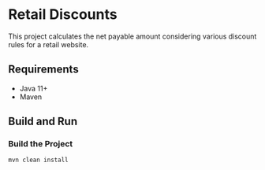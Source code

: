 # Retail Discounts

This project calculates the net payable amount considering various discount rules for a retail website.

## Requirements

- Java 11+
- Maven

## Build and Run

### Build the Project

```bash
mvn clean install

